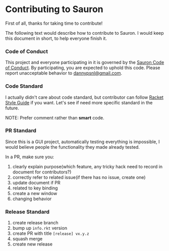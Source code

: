 # Contributing to Sauron

First of all, thanks for taking time to contribute!

The following text would describe how to contribute to Sauron. I would keep this document in short, to help everyone finish it.

### Code of Conduct

This project and everyone participating in it is governed by the [Sauron Code of Conduct](https://github.com/racket-tw/sauron/blob/master/CODE_OF_CONDUCT.md).
By participating, you are expected to uphold this code. Please report unacceptable behavior to dannypsnl@gmail.com.

### Code Standard

I actually didn't care about code standard, but contributor can follow [Racket Style Guide](https://docs.racket-lang.org/style/index.html) if you want.
Let's see if need more specific standard in the future.

NOTE: Prefer comment rather than **smart** code.

### PR Standard

Since this is a GUI project, automatically testing everything is impossible, I would believe people the functionality they made already tested.

In a PR, make sure you:

1. clearly explain purpose(which feature, any tricky hack need to record in document for contributors?)
2. correctly refer to related issue(if there has no issue, create one)
3. update document if PR
  1. related to key binding
  2. create a new window
  3. changing behavior

### Release Standard

1. create release branch
2. bump up `info.rkt` version
3. create PR with title `[release] vx.y.z`
4. squash merge
5. create new release
